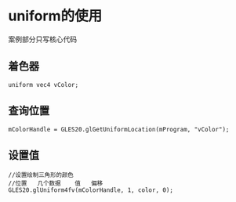 # uniform的使用

案例部分只写核心代码


## 着色器

```
uniform vec4 vColor;
```

## 查询位置

```
mColorHandle = GLES20.glGetUniformLocation(mProgram, "vColor");
```

## 设置值

```
//设置绘制三角形的颜色
//位置   几个数据    值   偏移
GLES20.glUniform4fv(mColorHandle, 1, color, 0);
```